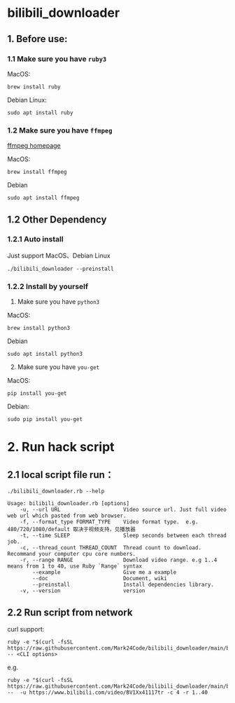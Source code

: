 # bilibili_downloader


## 1. Before use:

### 1.1 Make sure you have `ruby3`

MacOS:

`brew install ruby`

Debian Linux:

`sudo apt install ruby`

### 1.2 Make sure you have `ffmpeg`

[ffmpeg homepage](https://ffmpeg.org/download.html)

MacOS:

`brew install ffmpeg`

Debian

`sudo apt install ffmpeg`

## 1.2 Other Dependency

### 1.2.1 Auto install 

Just support  MacOS、Debian Linux

`./bilibili_downloader --preinstall`

### 1.2.2 Install by yourself


1. Make sure you have `python3` 

MacOS:

`brew install python3`

Debian

`sudo apt install python3`

2. Make sure you have `you-get` 

MacOS:

`pip install you-get`

Debian:

`sudo pip install you-get`

# 2. Run hack script

## 2.1 local script file run：

`./bilibili_downloader.rb --help`


```text
Usage: bilibili_downloader.rb [options]
    -u, --url URL                    Video source url. Just full video web url which pasted from web browser.
    -f, --format_type FORMAT_TYPE    Video format type.  e.g. 480/720/1080/default 取决于视频支持，见播放器
    -t, --time SLEEP                 Sleep seconds between each thread job.
    -c, --thread_count THREAD_COUNT  Thread count to download. Recommand your computer cpu core numbers.
    -r, --range RANGE                Download video range. e.g 1..4 means from 1 to 40, use Ruby `Range` syntax
        --example                    Give me a example
        --doc                        Document, wiki
        --preinstall                 Install dependencies library.
    -v, --version                    version
```


## 2.2 Run script from network

curl support:

```shell
ruby -e "$(curl -fsSL https://raw.githubusercontent.com/Mark24Code/bilibili_downloader/main/bilibili_downloader.rb)" -- <CLI options>
```

e.g.

```shell
ruby -e "$(curl -fsSL https://raw.githubusercontent.com/Mark24Code/bilibili_downloader/main/bilibili_downloader.rb)" --  -u https://www.bilibili.com/video/BV1Xx41117tr -c 4 -r 1..40
```
